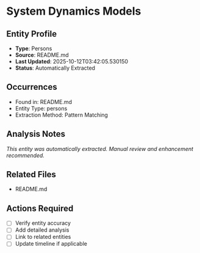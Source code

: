 # System Dynamics Models

## Entity Profile
- **Type**: Persons
- **Source**: README.md
- **Last Updated**: 2025-10-12T03:42:05.530150
- **Status**: Automatically Extracted

## Occurrences
- Found in: README.md
- Entity Type: persons
- Extraction Method: Pattern Matching

## Analysis Notes
*This entity was automatically extracted. Manual review and enhancement recommended.*

## Related Files
- README.md

## Actions Required
- [ ] Verify entity accuracy
- [ ] Add detailed analysis
- [ ] Link to related entities
- [ ] Update timeline if applicable
